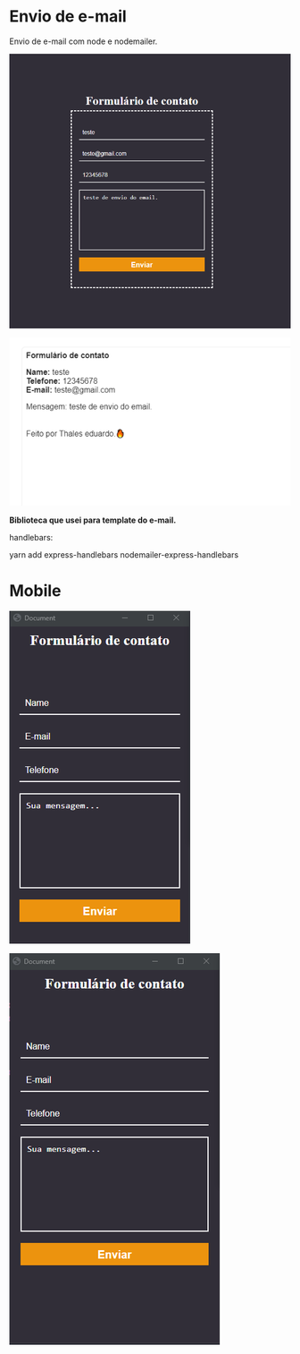 # Envio de e-mail

Envio de e-mail com node e nodemailer.

![form](./docs/form.png)

![form](./docs/mail.png)

**Biblioteca que usei para template do e-mail.**

handlebars:

yarn add express-handlebars nodemailer-express-handlebars

# Mobile

![mb320](./docs/mb320.png)

![mb320](./docs/mb375.png)
